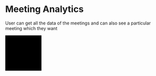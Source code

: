# Meeting Analytics

User can get all the data of the meetings and can also see a particular meeting which they want

![](../.gitbook/assets/image%20%2855%29.png)

